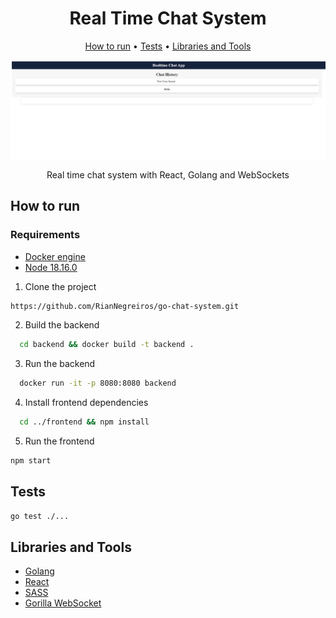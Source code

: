 <h1 align="center">Real Time Chat System</h1>

<p align="center">
 <a href="#how-to-run">How to run</a> • 
 <a href="#tests">Tests</a> • 
 <a href="#libraries-and-tools">Libraries and Tools</a>
</p>

![application image](_docs/app-image.png)

<p align="center" id="description">Real time chat system with React, Golang and WebSockets</p>

## How to run

### Requirements

- [Docker engine](https://docs.docker.com/engine/install)
- [Node 18.16.0](https://nodejs.org/en/blog/release/v18.16.0)

1. Clone the project

```bash
https://github.com/RianNegreiros/go-chat-system.git
```

2. Build the backend

```bash
  cd backend && docker build -t backend .
```

3. Run the backend

```bash
  docker run -it -p 8080:8080 backend
```

4. Install frontend dependencies

```bash
  cd ../frontend && npm install
```

5. Run the frontend

```bash
npm start
```

## Tests

```bash
go test ./...
```

## Libraries and Tools

- [Golang](https://go.dev/doc/install)
- [React](https://react.dev/learn)
- [SASS](https://sass-lang.com/install)
- [Gorilla WebSocket](https://github.com/gorilla/websocket)
